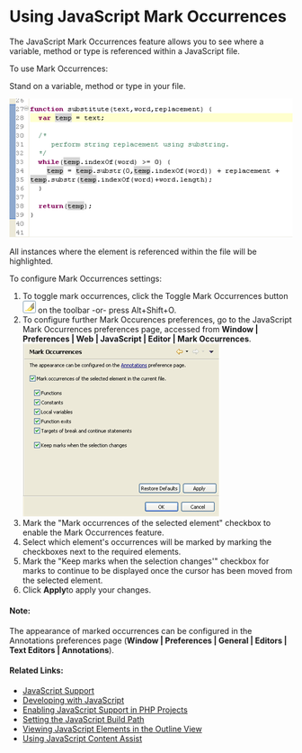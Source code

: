 # Using JavaScript Mark Occurrences

<!--context:using_javascript_mark_occurences-->

The JavaScript Mark Occurrences feature allows you to see where a variable, method or type is referenced within a JavaScript file.

<!--ref-start-->

To use Mark Occurrences:

Stand on a variable, method or type in your file.

![javascript_mark_occurences_examples.png](images/javascript_mark_occurences_examples.png "javascript_mark_occurences_examples.png")

All instances where the element is referenced within the file will be highlighted.

<!--ref-end-->

<!--ref-start-->

To configure Mark Occurrences settings:

 1. To toggle mark occurrences, click the Toggle Mark Occurrences button ![javascript_mark_occurences_icon.png](images/javascript_mark_occurences_icon.png "javascript_mark_occurences_icon.png") on the toolbar -or- press Alt+Shift+O.
 2. To configure further Mark Occurences preferences, go to the JavaScript Mark Occurrences preferences page, accessed from **Window | Preferences | Web | JavaScript | Editor | Mark Occurrences**. <br />![Mark Occurrences Preferences Page](images/javascript_mark_occurences_preferences.png "Mark Occurrences Preferences Page")
 3. Mark the "Mark occurrences of the selected element" checkbox to enable the Mark Occurrences feature.
 4. Select which element's occurrences will be marked by marking the checkboxes next to the required elements.
 5. Mark the "Keep marks when the selection changes'" checkbox for marks to continue to be displayed once the cursor has been moved from the selected element.
 6. Click **Apply**to apply your changes.

<!--note-start-->

#### Note:

The appearance of marked occurrences can be configured in the Annotations preferences page (**Window | Preferences | General | Editors | Text Editors | Annotations**).

<!--note-end-->

<!--ref-end-->

<!--links-start-->

#### Related Links:

 * [JavaScript Support](../../016-concepts/168-javascript.md)
 * [Developing with JavaScript](000-index.md)
 * [Enabling JavaScript Support in PHP Projects](008-enabling_javascript_support_in_php_projects.md)
 * [Setting the JavaScript Build Path](016-setting_the_javascript_build_path.md)
 * [Viewing JavaScript Elements in the Outline View](024-viewing_javascript_elements_in_the_outline_view.md)
 * [Using JavaScript Content Assist](032-using_javascript_content_assist.md)

<!--links-end-->
